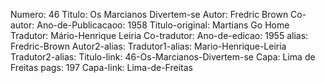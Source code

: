 Numero: 46
Titulo: Os Marcianos Divertem-se
Autor: Fredric Brown
Co-autor: 
Ano-de-Publicacaoo: 1958
Titulo-original: Martians Go Home
Tradutor: Mário-Henrique Leiria
Co-tradutor: 
Ano-de-edicao: 1955
alias: Fredric-Brown
Autor2-alias: 
Tradutor1-alias: Mario-Henrique-Leiria
Tradutor2-alias: 
Titulo-link: 46-Os-Marcianos-Divertem-se
Capa: Lima de Freitas
pags: 197
Capa-link: Lima-de-Freitas